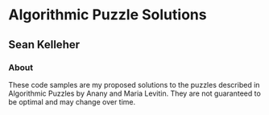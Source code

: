 Algorithmic Puzzle Solutions
============================

Sean Kelleher
-------------

### About

These code samples are my proposed solutions to the puzzles described in
Algorithmic Puzzles by Anany and Maria Levitin. They are not guaranteed to be
optimal and may change over time.
